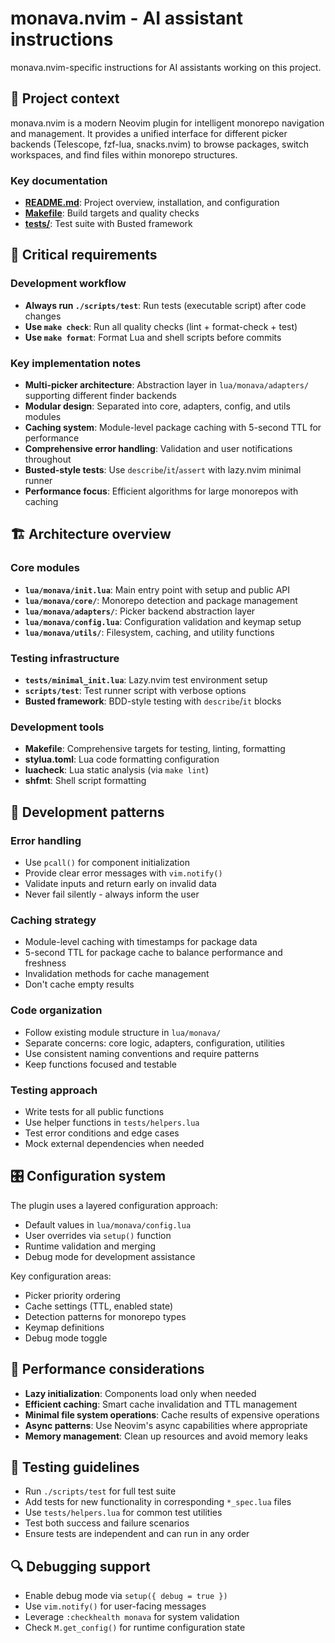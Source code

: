 # monava.nvim - AI assistant instructions

monava.nvim-specific instructions for AI assistants working on this project.

## 🎯 Project context

monava.nvim is a modern Neovim plugin for intelligent monorepo navigation and management. It provides a unified interface for different picker backends (Telescope, fzf-lua, snacks.nvim) to browse packages, switch workspaces, and find files within monorepo structures.

### Key documentation

- **[README.md](README.md)**: Project overview, installation, and configuration
- **[Makefile](Makefile)**: Build targets and quality checks
- **[tests/](tests/)**: Test suite with Busted framework

## 🚨 Critical requirements

### Development workflow

- **Always run `./scripts/test`**: Run tests (executable script) after code changes
- **Use `make check`**: Run all quality checks (lint + format-check + test)
- **Use `make format`**: Format Lua and shell scripts before commits

### Key implementation notes

- **Multi-picker architecture**: Abstraction layer in `lua/monava/adapters/` supporting different finder backends
- **Modular design**: Separated into core, adapters, config, and utils modules
- **Caching system**: Module-level package caching with 5-second TTL for performance
- **Comprehensive error handling**: Validation and user notifications throughout
- **Busted-style tests**: Use `describe`/`it`/`assert` with lazy.nvim minimal runner
- **Performance focus**: Efficient algorithms for large monorepos with caching

## 🏗️ Architecture overview

### Core modules

- **`lua/monava/init.lua`**: Main entry point with setup and public API
- **`lua/monava/core/`**: Monorepo detection and package management
- **`lua/monava/adapters/`**: Picker backend abstraction layer
- **`lua/monava/config.lua`**: Configuration validation and keymap setup
- **`lua/monava/utils/`**: Filesystem, caching, and utility functions

### Testing infrastructure

- **`tests/minimal_init.lua`**: Lazy.nvim test environment setup
- **`scripts/test`**: Test runner script with verbose options
- **Busted framework**: BDD-style testing with `describe`/`it` blocks

### Development tools

- **Makefile**: Comprehensive targets for testing, linting, formatting
- **stylua.toml**: Lua code formatting configuration
- **luacheck**: Lua static analysis (via `make lint`)
- **shfmt**: Shell script formatting

## 🔧 Development patterns

### Error handling

- Use `pcall()` for component initialization
- Provide clear error messages with `vim.notify()`
- Validate inputs and return early on invalid data
- Never fail silently - always inform the user

### Caching strategy

- Module-level caching with timestamps for package data
- 5-second TTL for package cache to balance performance and freshness
- Invalidation methods for cache management
- Don't cache empty results

### Code organization

- Follow existing module structure in `lua/monava/`
- Separate concerns: core logic, adapters, configuration, utilities
- Use consistent naming conventions and require patterns
- Keep functions focused and testable

### Testing approach

- Write tests for all public functions
- Use helper functions in `tests/helpers.lua`
- Test error conditions and edge cases
- Mock external dependencies when needed

## 🎛️ Configuration system

The plugin uses a layered configuration approach:

- Default values in `lua/monava/config.lua`
- User overrides via `setup()` function
- Runtime validation and merging
- Debug mode for development assistance

Key configuration areas:

- Picker priority ordering
- Cache settings (TTL, enabled state)
- Detection patterns for monorepo types
- Keymap definitions
- Debug mode toggle

## 🚀 Performance considerations

- **Lazy initialization**: Components load only when needed
- **Efficient caching**: Smart cache invalidation and TTL management
- **Minimal file system operations**: Cache results of expensive operations
- **Async patterns**: Use Neovim's async capabilities where appropriate
- **Memory management**: Clean up resources and avoid memory leaks

## 🧪 Testing guidelines

- Run `./scripts/test` for full test suite
- Add tests for new functionality in corresponding `*_spec.lua` files
- Use `tests/helpers.lua` for common test utilities
- Test both success and failure scenarios
- Ensure tests are independent and can run in any order

## 🔍 Debugging support

- Enable debug mode via `setup({ debug = true })`
- Use `vim.notify()` for user-facing messages
- Leverage `:checkhealth monava` for system validation
- Check `M.get_config()` for runtime configuration state
